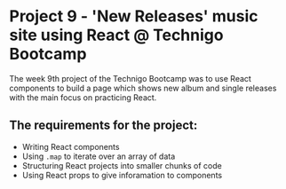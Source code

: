 # Project 9 - 'New Releases' music site using React @ Technigo Bootcamp

The week 9th project of the Technigo Bootcamp was to use React components to build a page which shows new album and single releases with the main focus on practicing React.

## The requirements for the project:

- Writing React components <br>
- Using `.map` to iterate over an array of data <br>
- Structuring React projects into smaller chunks of code <br>
- Using React props to give inforamation to components
